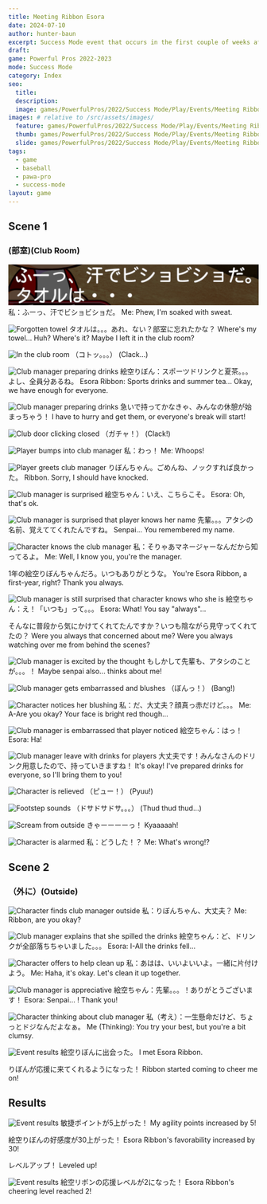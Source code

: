 ```yaml
---
title: Meeting Ribbon Esora
date: 2024-07-10
author: hunter-baun
excerpt: Success Mode event that occurs in the first couple of weeks after starting
draft: 
game: Powerful Pros 2022-2023
mode: Success Mode
category: Index
seo:
  title:
  description:
  image: games/PowerfulPros/2022/Success Mode/Play/Events/Meeting Ribbon Esora/7.png
images: # relative to /src/assets/images/
  feature: games/PowerfulPros/2022/Success Mode/Play/Events/Meeting Ribbon Esora/7.png
  thumb: games/PowerfulPros/2022/Success Mode/Play/Events/Meeting Ribbon Esora/7.png
  slide: games/PowerfulPros/2022/Success Mode/Play/Events/Meeting Ribbon Esora/7.png
tags:
  - game
  - baseball
  - pawa-pro
  - success-mode
layout: game
---
```


## Scene 1
### (部室)(Club Room)
![Tired at practice](</assets/images/games/PowerfulPros/2022/Success Mode/Play/Events/Meeting Ribbon Esora/1.png>)
私：ふーっ、汗でビショビショだ。
Me: Phew, I'm soaked with sweat.

![Forgotten towel](</assets/images/games/PowerfulPros/2022/Success Mode/Play/Events/Meeting Ribbon Esora/2.png>)
タオルは。。。あれ、ない？部室に忘れたかな？
Where's my towel... Huh? Where's it? Maybe I left it in the club room?

![In the club room](</assets/images/games/PowerfulPros/2022/Success Mode/Play/Events/Meeting Ribbon Esora/3.png>)
（コトッ。。。）
(Clack...)

![Club manager preparing drinks](</assets/images/games/PowerfulPros/2022/Success Mode/Play/Events/Meeting Ribbon Esora/4.png>)
絵空りぼん：スポーツドリンクと夏茶。。。よし、全員分あるね。
Esora Ribbon: Sports drinks and summer tea... Okay, we have enough for everyone.

![Club manager preparing drinks](</assets/images/games/PowerfulPros/2022/Success Mode/Play/Events/Meeting Ribbon Esora/5.png>)
急いで持ってかなきゃ、みんなの休憩が始まっちゃう！
I have to hurry and get them, or everyone's break will start!

![Club door clicking closed](</assets/images/games/PowerfulPros/2022/Success Mode/Play/Events/Meeting Ribbon Esora/6.png>)
（ガチャ！）
(Clack!)

![Player bumps into club manager](</assets/images/games/PowerfulPros/2022/Success Mode/Play/Events/Meeting Ribbon Esora/7.png>)
私：わっ！
Me: Whoops!

![Player greets club manager](</assets/images/games/PowerfulPros/2022/Success Mode/Play/Events/Meeting Ribbon Esora/8.png>)
りぼんちゃん。ごめんね、ノックすれば良かった。
Ribbon. Sorry, I should have knocked.

![Club manager is surprised](</assets/images/games/PowerfulPros/2022/Success Mode/Play/Events/Meeting Ribbon Esora/9.png>)
絵空ちゃん：いえ、こちらこそ。
Esora: Oh, that's ok.

![Club manager is surprised that player knows her name](</assets/images/games/PowerfulPros/2022/Success Mode/Play/Events/Meeting Ribbon Esora/10.png>)
先輩。。。アタシの名前、覚えててくれたんですね。
Senpai... You remembered my name.

![Character knows the club manager](</assets/images/games/PowerfulPros/2022/Success Mode/Play/Events/Meeting Ribbon Esora/11.png>)
私：そりゃあマネージャーなんだから知ってるよ。
Me: Well, I know you, you're the manager.

1年の絵空りぼんちゃんだろ。いつもありがとうな。
You're Esora Ribbon, a first-year, right? Thank you always.


![Club manager is still surprised that character knows who she is](</assets/images/games/PowerfulPros/2022/Success Mode/Play/Events/Meeting Ribbon Esora/12.png>)
絵空ちゃん：え！「いつも」って。。。
Esora: What! You say "always"...

そんなに普段から気にかけてくれてたんですか？いつも陰ながら見守ってくれてたの？
Were you always that concerned about me? Were you always watching over me from behind the scenes?

![Club manager is excited by the thought](</assets/images/games/PowerfulPros/2022/Success Mode/Play/Events/Meeting Ribbon Esora/13.png>)
もしかして先輩も、アタシのことが。。。！
Maybe senpai also... thinks about me!

![Club manager gets embarrassed and blushes](</assets/images/games/PowerfulPros/2022/Success Mode/Play/Events/Meeting Ribbon Esora/14.png>)
（ぼんっ！）
(Bang!)

![Character notices her blushing](</assets/images/games/PowerfulPros/2022/Success Mode/Play/Events/Meeting Ribbon Esora/15.png>)
私：だ、大丈夫？顔真っ赤だけど。。。
Me: A-Are you okay? Your face is bright red though...

![Club manager is embarrassed that player noticed](</assets/images/games/PowerfulPros/2022/Success Mode/Play/Events/Meeting Ribbon Esora/16.png>)
絵空ちゃん：はっ！
Esora: Ha!

![Club manager leave with drinks for players](</assets/images/games/PowerfulPros/2022/Success Mode/Play/Events/Meeting Ribbon Esora/17.png>)
大丈夫です！みんなさんのドリンク用意したので、持っていきますね！
It's okay! I've prepared drinks for everyone, so I'll bring them to you!

![Character is relieved](</assets/images/games/PowerfulPros/2022/Success Mode/Play/Events/Meeting Ribbon Esora/18.png>)
（ピュー！）
(Pyuu!)

![Footstep sounds](</assets/images/games/PowerfulPros/2022/Success Mode/Play/Events/Meeting Ribbon Esora/19.png>)
（ドサドサドサ。。。）
(Thud thud thud...)

![Scream from outside](</assets/images/games/PowerfulPros/2022/Success Mode/Play/Events/Meeting Ribbon Esora/20.png>)
きゃーーーーっ！
Kyaaaaah!

![Character is alarmed](</assets/images/games/PowerfulPros/2022/Success Mode/Play/Events/Meeting Ribbon Esora/21.png>)
私：どうした！？
Me: What's wrong!?

## Scene 2
### （外に）(Outside)

![Character finds club manager outside](</assets/images/games/PowerfulPros/2022/Success Mode/Play/Events/Meeting Ribbon Esora/22.png>)
私：りぼんちゃん、大丈夫？
Me: Ribbon, are you okay?

![Club manager explains that she spilled the drinks](</assets/images/games/PowerfulPros/2022/Success Mode/Play/Events/Meeting Ribbon Esora/23.png>)
絵空ちゃん：ど、ドリンクが全部落ちちゃいました。。。
Esora: I-All the drinks fell...

![Character offers to help clean up](</assets/images/games/PowerfulPros/2022/Success Mode/Play/Events/Meeting Ribbon Esora/24.png>)
私：あはは、いいよいいよ。一緒に片付けよう。
Me: Haha, it's okay. Let's clean it up together.

![Club manager is appreciative](</assets/images/games/PowerfulPros/2022/Success Mode/Play/Events/Meeting Ribbon Esora/25.png>)
絵空ちゃん：先輩。。。！ありがとうございます！
Esora: Senpai... ! Thank you!

![Character thinking about club manager](</assets/images/games/PowerfulPros/2022/Success Mode/Play/Events/Meeting Ribbon Esora/26.png>)
私（考え）：一生懸命だけど、ちょっとドジなんだよなぁ。
Me (Thinking): You try your best, but you're a bit clumsy.

![Event results](</assets/images/games/PowerfulPros/2022/Success Mode/Play/Events/Meeting Ribbon Esora/27.png>)
絵空りぼんに出会った。
I met Esora Ribbon.

りぼんが応援に来てくれるようになった！
Ribbon started coming to cheer me on!

## Results

![Event results](</assets/images/games/PowerfulPros/2022/Success Mode/Play/Events/Meeting Ribbon Esora/28.png>)
敏捷ポイントが5上がった！
My agility points increased by 5!

絵空りぼんの好感度が30上がった！
Esora Ribbon's favorability increased by 30!

レベルアップ！
Leveled up!

![Event results](</assets/images/games/PowerfulPros/2022/Success Mode/Play/Events/Meeting Ribbon Esora/29.png>)
絵空リボンの応援レベルが2になった！
Esora Ribbon's cheering level reached 2!